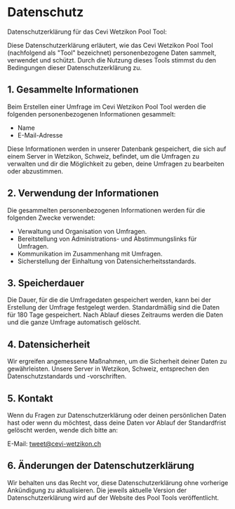 # Datenschutz

Datenschutzerklärung für das Cevi Wetzikon Pool Tool:

Diese Datenschutzerklärung erläutert, wie das Cevi Wetzikon Pool Tool (nachfolgend als "Tool" bezeichnet) personenbezogene Daten sammelt, verwendet und schützt. Durch die Nutzung dieses Tools stimmst du den Bedingungen dieser Datenschutzerklärung zu.

## 1. Gesammelte Informationen

Beim Erstellen einer Umfrage im Cevi Wetzikon Pool Tool werden die folgenden personenbezogenen Informationen gesammelt:

- Name
- E-Mail-Adresse

Diese Informationen werden in unserer Datenbank gespeichert, die sich auf einem Server in Wetzikon, Schweiz, befindet, um die Umfragen zu verwalten und dir die Möglichkeit zu geben, deine Umfragen zu bearbeiten oder abzustimmen.

## 2. Verwendung der Informationen

Die gesammelten personenbezogenen Informationen werden für die folgenden Zwecke verwendet:

- Verwaltung und Organisation von Umfragen.
- Bereitstellung von Administrations- und Abstimmungslinks für Umfragen.
- Kommunikation im Zusammenhang mit Umfragen.
- Sicherstellung der Einhaltung von Datensicherheitsstandards.

## 3. Speicherdauer

Die Dauer, für die die Umfragedaten gespeichert werden, kann bei der Erstellung der Umfrage festgelegt werden. Standardmäßig sind die Daten für 180 Tage gespeichert. Nach Ablauf dieses Zeitraums werden die Daten und die ganze Umfrage automatisch gelöscht.

## 4. Datensicherheit

Wir ergreifen angemessene Maßnahmen, um die Sicherheit deiner Daten zu gewährleisten. Unsere Server in Wetzikon, Schweiz, entsprechen den Datenschutzstandards und -vorschriften.

## 5. Kontakt

Wenn du Fragen zur Datenschutzerklärung oder deinen persönlichen Daten hast oder wenn du möchtest, dass deine Daten vor Ablauf der Standardfrist gelöscht werden, wende dich bitte an:

E-Mail: [tweet@cevi-wetzikon.ch](mailto:tweet@cevi-wetzikon.ch)

## 6. Änderungen der Datenschutzerklärung

Wir behalten uns das Recht vor, diese Datenschutzerklärung ohne vorherige Ankündigung zu aktualisieren. Die jeweils aktuelle Version der Datenschutzerklärung wird auf der Website des Pool Tools veröffentlicht.
